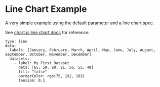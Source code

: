 # Line Chart Example

A very simple example using the default parameter and a line chart spec.

See [chart.js line chart docs](https://www.chartjs.org/docs/latest/charts/line.html) for reference.

```chart
type: line
data:  
  labels: [January, February, March, April, May, June, July, August, September, October, November, December]
  datasets: 
    - label: My First Dataset
      data: [65, 59, 80, 81, 56, 55, 40]
      fill: "false"
      borderColor: rgb(75, 192, 192)
      tension: 0.1
```
